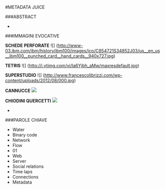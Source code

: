#METADATA JUICE

###ABSTRACT


-

###IMMAGINI EVOCATIVE

**SCHEDE PERFORATE**
![] (http://www-03.ibm.com/ibm/history/ibm100/images/icp/C854721S34852J03/us__en_us__ibm100__punched_card__hand_cards__940x727.jpg)

**TETRIS**
![] (http://i.ytimg.com/vi/Ia6Yjbh_aMw/maxresdefault.jpg)

**SUPERSTUDIO**
![] (http://www.francescolibrizzi.com/wp-content/uploads/2012/08/000.jpg)

**CANNUCCE**
![](https://m1.behance.net/rendition/modules/25718397/disp/8c574a26f77446bfeb9fb4834856295d.jpg)

**CHIODINI QUERCETTI**
![](http://www.ilmelograno.net/343-1553-thickbox/quercetti-0802-pixel-art-set-tutankhamon-10800-chiodini.jpg)



-

###PAROLE CHIAVE
- Water
- Binary code
- Network
- Flow
- 01
- Web
- Server
- Social relations
- Time laps
- Connections
- Metadata
